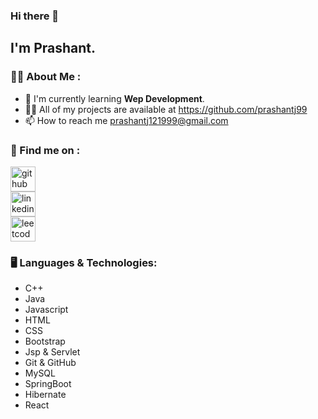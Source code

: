 ### Hi there 👋
## I'm Prashant.

### 👨‍💻 About Me :
- 🌱 I'm currently learning **Wep Development**.
- 👨‍💻 All of my projects are available at https://github.com/prashantj99
- 📫 How to reach me prashantj121999@gmail.com

### 📢 Find me on :
[<img src='https://cdn.jsdelivr.net/npm/simple-icons@3.0.1/icons/github.svg' alt='github' height='40'>](https://github.com/prashantj99)  
[<img src='https://cdn.jsdelivr.net/npm/simple-icons@3.0.1/icons/linkedin.svg' alt='linkedin' height='40'>](https://www.linkedin.com/in/prashantjha99/)  
[<img src='https://cdn.jsdelivr.net/npm/simple-icons@3.0.1/icons/leetcode.svg' alt='leetcode' height='40'>](https://leetcode.com/BigBull_Coder/)

### 🖥️ Languages & Technologies:
- C++
- Java
- Javascript
- HTML
- CSS
- Bootstrap
- Jsp & Servlet
- Git & GitHub
- MySQL
- SpringBoot
- Hibernate
- React
